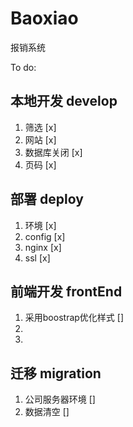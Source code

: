 # Baoxiao
报销系统

To do: 
## 本地开发 develop
1. 筛选 [x]
2. 网站 [x]
3. 数据库关闭 [x]
4. 页码 [x]


## 部署 deploy
1. 环境 [x]
2. config [x]
3. nginx [x]
4. ssl [x]



## 前端开发 frontEnd
1. 采用boostrap优化样式 []
2. 
3. 


## 迁移 migration
1. 公司服务器环境 []
2. 数据清空 []